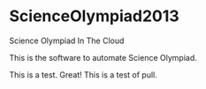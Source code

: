 ScienceOlympiad2013
===================

Science Olympiad In The Cloud

This is the software to automate Science Olympiad.

This is a test.
Great! This is a test of pull.
